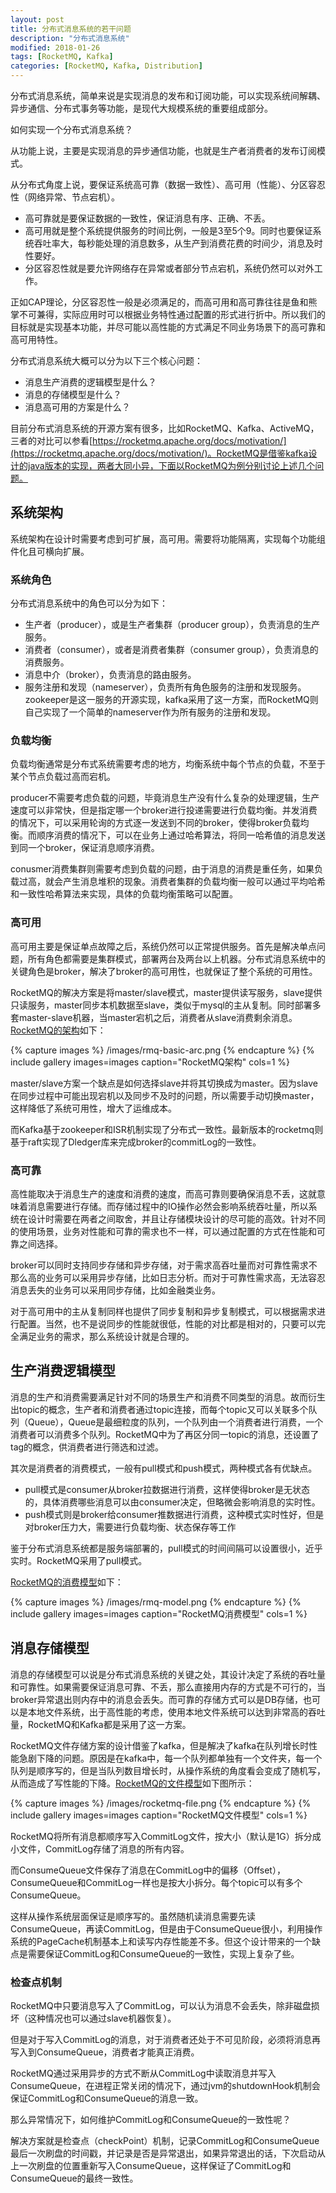 ```yaml
---
layout: post
title: 分布式消息系统的若干问题
description: "分布式消息系统"
modified: 2018-01-26
tags: [RocketMQ, Kafka]
categories: [RocketMQ, Kafka, Distribution]
---
```


分布式消息系统，简单来说是实现消息的发布和订阅功能，可以实现系统间解耦、异步通信、分布式事务等功能，是现代大规模系统的重要组成部分。

如何实现一个分布式消息系统？

从功能上说，主要是实现消息的异步通信功能，也就是生产者消费者的发布订阅模式。

从分布式角度上说，要保证系统高可靠（数据一致性）、高可用（性能）、分区容忍性（网络异常、节点宕机）。

* 高可靠就是要保证数据的一致性，保证消息有序、正确、不丢。
* 高可用就是整个系统提供服务的时间比例，一般是3至5个9。同时也要保证系统吞吐率大，每秒能处理的消息数多，从生产到消费花费的时间少，消息及时性要好。
* 分区容忍性就是要允许网络存在异常或者部分节点宕机，系统仍然可以对外工作。


正如CAP理论，分区容忍性一般是必须满足的，而高可用和高可靠往往是鱼和熊掌不可兼得，实际应用时可以根据业务特性通过配置的形式进行折中。所以我们的目标就是实现基本功能，并尽可能以高性能的方式满足不同业务场景下的高可靠和高可用特性。

分布式消息系统大概可以分为以下三个核心问题：

* 消息生产消费的逻辑模型是什么？
* 消息的存储模型是什么？
* 消息高可用的方案是什么？

目前分布式消息系统的开源方案有很多，比如RocketMQ、Kafka、ActiveMQ，三者的对比可以参看[https://rocketmq.apache.org/docs/motivation/](https://rocketmq.apache.org/docs/motivation/)。RocketMQ是借鉴kafka设计的java版本的实现，两者大同小异，下面以RocketMQ为例分别讨论上述几个问题。

## 系统架构
系统架构在设计时需要考虑到可扩展，高可用。需要将功能隔离，实现每个功能组件化且可横向扩展。

### 系统角色
分布式消息系统中的角色可以分为如下：

* 生产者（producer），或是生产者集群（producer group），负责消息的生产服务。
* 消费者（consumer），或者是消费者集群（consumer group），负责消息的消费服务。
* 消息中介（broker），负责消息的路由服务。
* 服务注册和发现（nameserver），负责所有角色服务的注册和发现服务。zookeeper是这一服务的开源实现，kafka采用了这一方案，而RocketMQ则自己实现了一个简单的nameserver作为所有服务的注册和发现。

### 负载均衡
负载均衡通常是分布式系统需要考虑的地方，均衡系统中每个节点的负载，不至于某个节点负载过高而宕机。

producer不需要考虑负载的问题，毕竟消息生产没有什么复杂的处理逻辑，生产速度可以非常快，但是指定哪一个broker进行投递需要进行负载均衡。并发消费的情况下，可以采用轮询的方式逐一发送到不同的broker，使得broker负载均衡。而顺序消费的情况下，可以在业务上通过哈希算法，将同一哈希值的消息发送到同一个broker，保证消息顺序消费。

conusmer消费集群则需要考虑到负载的问题，由于消息的消费是重任务，如果负载过高，就会产生消息堆积的现象。消费者集群的负载均衡一般可以通过平均哈希和一致性哈希算法来实现，具体的负载均衡策略可以配置。

### 高可用
高可用主要是保证单点故障之后，系统仍然可以正常提供服务。首先是解决单点问题，所有角色都需要是集群模式，部署两台及两台以上机器。分布式消息系统中的关键角色是broker，解决了broker的高可用性，也就保证了整个系统的可用性。

RocketMQ的解决方案是将master/slave模式，master提供读写服务，slave提供只读服务，master同步本机数据至slave，类似于mysql的主从复制。同时部署多套master-slave机器，当master宕机之后，消费者从slave消费剩余消息。[RocketMQ的架构](https://rocketmq.apache.org/assets/images/rmq-basic-arc.png)如下：

{% capture images %}
	/images/rmq-basic-arc.png
{% endcapture %}
{% include gallery images=images caption="RocketMQ架构" cols=1 %}

master/slave方案一个缺点是如何选择slave并将其切换成为master。因为slave在同步过程中可能出现宕机以及同步不及时的问题，所以需要手动切换master，这样降低了系统可用性，增大了运维成本。

而Kafka基于zookeeper和ISR机制实现了分布式一致性。最新版本的rocketmq则基于raft实现了Dledger库来完成broker的commitLog的一致性。

### 高可靠
高性能取决于消息生产的速度和消费的速度，而高可靠则要确保消息不丢，这就意味着消息需要进行存储。而存储过程中的IO操作必然会影响系统吞吐量，所以系统在设计时需要在两者之间取舍，并且让存储模块设计的尽可能的高效。针对不同的使用场景，业务对性能和可靠的需求也不一样，可以通过配置的方式在性能和可靠之间选择。

broker可以同时支持同步存储和异步存储，对于需求高吞吐量而对可靠性需求不那么高的业务可以采用异步存储，比如日志分析。而对于可靠性需求高，无法容忍消息丢失的业务可以采用同步存储，比如金融类业务。

对于高可用中的主从复制同样也提供了同步复制和异步复制模式，可以根据需求进行配置。当然，也不是说同步的性能就很低，性能的对比都是相对的，只要可以完全满足业务的需求，那么系统设计就是合理的。

## 生产消费逻辑模型
消息的生产和消费需要满足针对不同的场景生产和消费不同类型的消息。故而衍生出topic的概念，生产者和消费者通过topic连接，而每个topic又可以关联多个队列（Queue），Queue是最细粒度的队列，一个队列由一个消费者进行消费，一个消费者可以消费多个队列。RocketMQ中为了再区分同一topic的消息，还设置了tag的概念，供消费者进行筛选和过滤。

其次是消费者的消费模式，一般有pull模式和push模式，两种模式各有优缺点。

* pull模式是consumer从broker拉数据进行消费，这样使得broker是无状态的，具体消费哪些消息可以由consumer决定，但略微会影响消息的实时性。
* push模式则是broker给consumer推数据进行消费，这种模式实时性好，但是对broker压力大，需要进行负载均衡、状态保存等工作

鉴于分布式消息系统都是服务端部署的，pull模式的时间间隔可以设置很小，近乎实时。RocketMQ采用了pull模式。

[RocketMQ的消费模型](https://rocketmq.apache.org/assets/images/rmq-model.png)如下：

{% capture images %}
	/images/rmq-model.png
{% endcapture %}
{% include gallery images=images caption="RocketMQ消费模型" cols=1 %}

## 消息存储模型
消息的存储模型可以说是分布式消息系统的关键之处，其设计决定了系统的吞吐量和可靠性。如果需要保证消息可靠、不丢，那么直接用内存的方式是不可行的，当broker异常退出则内存中的消息会丢失。而可靠的存储方式可以是DB存储，也可以是本地文件系统，出于高性能的考虑，使用本地文件系统可以达到非常高的吞吐量，RocketMQ和Kafka都是采用了这一方案。

RocketMQ文件存储方案的设计借鉴了kafka，但是解决了kafka在队列增长时性能急剧下降的问题。原因是在kafka中，每一个队列都单独有一个文件夹，每一个队列是顺序写的，但是当队列数目增长时，从操作系统的角度看会变成了随机写，从而造成了写性能的下降。[RocketMQ的文件模型](http://alibaba.github.io/RocketMQ-docs/document/design/RocketMQ_design.pdf)如下图所示：

{% capture images %}
	/images/rocketmq-file.png
{% endcapture %}
{% include gallery images=images caption="RocketMQ文件模型" cols=1 %}

RocketMQ将所有消息都顺序写入CommitLog文件，按大小（默认是1G）拆分成小文件，CommitLog存储了消息的所有内容。

而ConsumeQueue文件保存了消息在CommitLog中的偏移（Offset），ConsumeQueue和CommitLog一样也是按大小拆分。每个topic可以有多个ConsumeQueue。

这样从操作系统层面保证是顺序写的。虽然随机读消息需要先读ConsumeQueue，再读CommitLog，但是由于ConsumeQueue很小，利用操作系统的PageCache机制基本上和读写内存性能差不多。但这个设计带来的一个缺点是需要保证CommitLog和ConsumeQueue的一致性，实现上复杂了些。

### 检查点机制
RocketMQ中只要消息写入了CommitLog，可以认为消息不会丢失，除非磁盘损坏（这种情况也可以通过slave机器恢复）。

但是对于写入CommitLog的消息，对于消费者还处于不可见阶段，必须将消息再写入到ConsumeQueue，消费者才能真正消费。

RocketMQ通过采用异步的方式不断从CommitLog中读取消息并写入ConsumeQueue，在进程正常关闭的情况下，通过jvm的shutdownHook机制会保证CommitLog和ConsumeQueue的消息一致。

那么异常情况下，如何维护CommitLog和ConsumeQueue的一致性呢？

解决方案就是检查点（checkPoint）机制，记录CommitLog和ConsumeQueue最后一次刷盘的时间戳，并记录是否是异常退出，如果异常退出的话，下次启动从上一次刷盘的位置重新写入ConsumeQueue，这样保证了CommitLog和ConsumeQueue的最终一致性。





